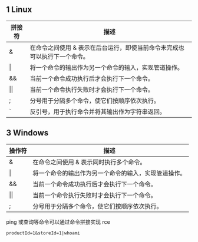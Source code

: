 ## 1 Linux

| 拼接符 | 描述                                                         |
| ------ | ------------------------------------------------------------ |
| &      | 在命令之间使用 & 表示在后台运行，即使当前命令未完成也可以执行下一个命令。 |
| \|     | 将一个命令的输出作为另一个命令的输入，实现管道操作。         |
| &&     | 当前一个命令成功执行后才会执行下一个命令。                   |
| \|\|   | 当前一个命令执行失败时才会执行下一个命令。                   |
| ;      | 分号用于分隔多个命令，使它们按顺序依次执行。                 |
| `      | 反引号，用于执行命令并将其输出作为字符串返回。               |

## 3 Windows

| 操作符 | 描述                                                 |
| ------ | ---------------------------------------------------- |
| &      | 在命令之间使用 & 表示同时执行多个命令。              |
| \|     | 将一个命令的输出作为另一个命令的输入，实现管道操作。 |
| &&     | 当前一个命令成功执行后才会执行下一个命令。           |
| \|\|   | 当前一个命令执行失败时才会执行下一个命令。           |
| ;      | 分号用于分隔多个命令，使它们按顺序依次执行。         |

ping 或查询等命令可以通过命令拼接实现 rce

```
productId=1&storeId=1|whoami
```

